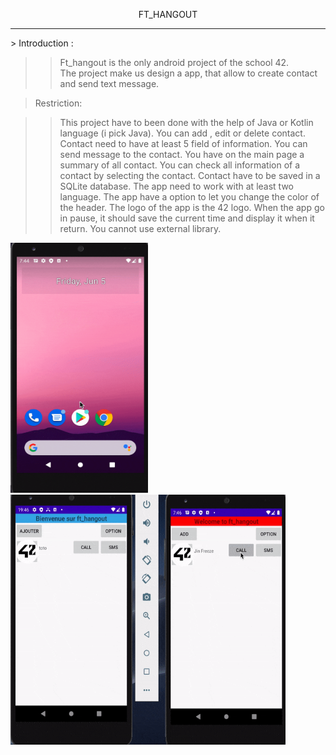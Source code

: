 <p align="center" style="bold">FT_HANGOUT</p>
<hr/>
> Introduction : <br/>
  
  >> Ft_hangout is the only android project of the school 42.<br/>
  >>The project make us design a app, that allow to create contact and send text message.
  
> Restriction:<br/>

>> This project have to been done with the help of Java or Kotlin language (i pick Java).
>> You can add , edit or delete contact.
>> Contact need to have at least 5 field of information.
>> You can send message to the contact.
>> You have on the main page a summary of all contact.
>> You can check all information of a contact by selecting the contact.
>> Contact have to be saved in a SQLite database.
>> The app need to work with at least two language.
>> The app have a option to let you change the color of the header.
>> The logo of the app is the 42 logo.
>> When the app go in pause, it should save the current time and display it when it return.
>> You cannot use external library.

<img src="ft_hangout.gif" width="220" height="400"/>

<img src="ft_hangout2.gif" width="440" height="400"/>
